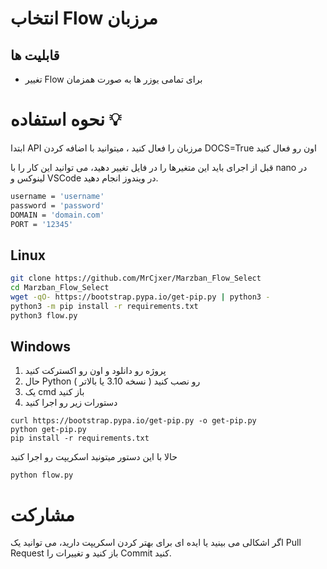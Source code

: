 # انتخاب Flow مرزبان

## قابلیت ها
- تغییر Flow برای تمامی یوزر ها به صورت همزمان

# نحوه استفاده 💡

ابتدا API مرزبان را فعال کنید ،
میتوانید با اضافه کردن  DOCS=True اون رو فعال کنید

قبل از اجرای باید این متغیرها را در فایل تغییر دهید، می توانید این کار را با nano در لینوکس و VSCode در ویندوز انجام دهید.
```bash
username = 'username'
password = 'password'
DOMAIN = 'domain.com'
PORT = '12345'
```

## Linux

```bash
git clone https://github.com/MrCjxer/Marzban_Flow_Select
cd Marzban_Flow_Select
wget -qO- https://bootstrap.pypa.io/get-pip.py | python3 -
python3 -m pip install -r requirements.txt
python3 flow.py
```

## Windows
1. پروژه رو دانلود و اون رو اکسترکت کنید  
2. حال  Python رو نصب کنید ( نسخه 3.10 یا بالاتر )
3. یک cmd باز کنید
4. دستورات زیر رو اجرا کنید
```
curl https://bootstrap.pypa.io/get-pip.py -o get-pip.py
python get-pip.py
pip install -r requirements.txt
```
حالا با این دستور میتونید اسکریپت رو اجرا کنید
```
python flow.py
```

# مشارکت
اگر اشکالی می بینید یا ایده ای برای بهتر کردن اسکریپت دارید، می توانید یک Pull Request باز کنید و تغییرات را Commit کنید.
